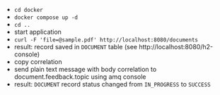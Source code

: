 - `cd docker`
- `docker compose up -d`
- `cd ..`
- start application
- `curl -F 'file=@sample.pdf' http://localhost:8080/documents`
- result: record saved in `DOCUMENT` table (see http://localhost:8080/h2-console)
- copy correlation
- send plain text message with body correlation to document.feedback.topic using amq console
- result: `DOCUMENT` record status changed from `IN_PROGRESS` to `SUCCESS`
